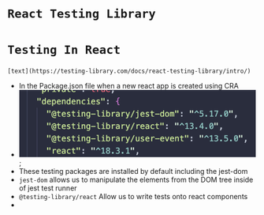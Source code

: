 # `` React Testing Library ``
# `` Testing In React ``

```
[text](https://testing-library.com/docs/react-testing-library/intro/)
```
- In the Package.json file when a new react app is created using CRA
- ![Default Testing in CRA](./images/rtl-1.png);
- These testing packages are installed by default including the jest-dom
- ``` jest-dom ``` allows us to manipulate the elements from the DOM tree inside of jest test runner
- ```@testing-library/react``` Allow us to write tests onto react components 
- 